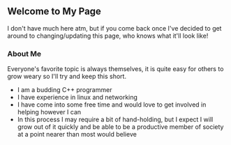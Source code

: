## Welcome to My Page

I don't have much here atm, but if you come back once I've decided to get around to changing/updating this page, who knows what it'll look like!

### About Me

Everyone's favorite topic is always themselves, it is quite easy for others to grow weary so I'll try and keep this short.

- I am a budding C++ programmer
- I have experience in linux and networking
- I have come into some free time and would love to get involved in helping however I can
- In this process I may require a bit of hand-holding, but I expect I will grow out of it quickly and be able to be a productive member of society at a point nearer than most would believe
